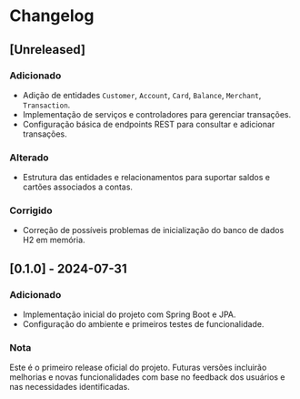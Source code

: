 # Changelog

## [Unreleased]

### Adicionado
- Adição de entidades `Customer`, `Account`, `Card`, `Balance`, `Merchant`, `Transaction`.
- Implementação de serviços e controladores para gerenciar transações.
- Configuração básica de endpoints REST para consultar e adicionar transações.

### Alterado
- Estrutura das entidades e relacionamentos para suportar saldos e cartões associados a contas.

### Corrigido
- Correção de possíveis problemas de inicialização do banco de dados H2 em memória.

## [0.1.0] - 2024-07-31

### Adicionado
- Implementação inicial do projeto com Spring Boot e JPA.
- Configuração do ambiente e primeiros testes de funcionalidade.

### Nota
Este é o primeiro release oficial do projeto. Futuras versões incluirão melhorias e novas funcionalidades com base no feedback dos usuários e nas necessidades identificadas.